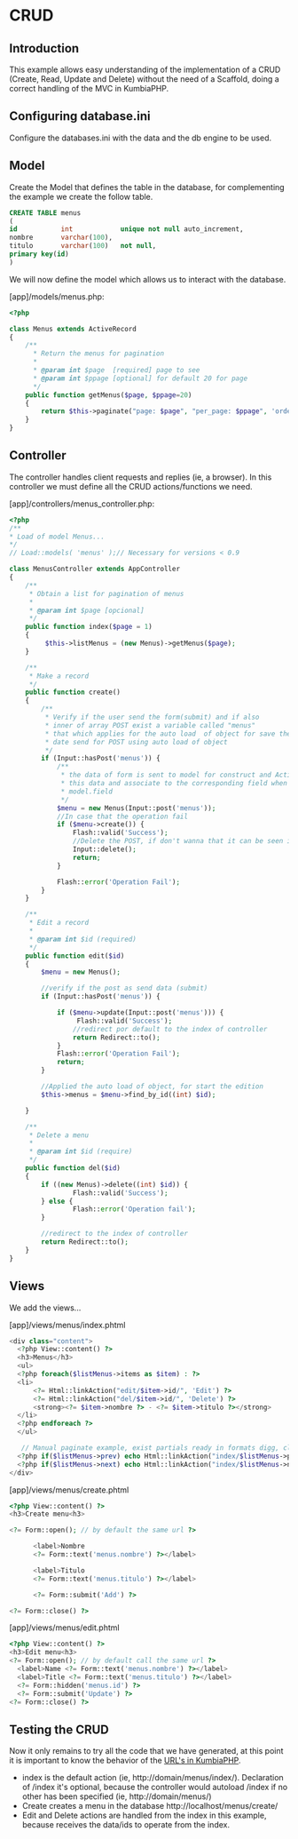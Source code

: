 # CRUD

## Introduction

This example allows easy understanding of the implementation of a CRUD (Create, Read, Update and Delete) without the need of a Scaffold, doing a correct handling of the MVC in KumbiaPHP.

## Configuring database.ini

Configure the databases.ini with the data and the db engine to be used.

## Model

Create the Model that defines the table in the database, for complementing the example we create the follow table.

```sql
CREATE TABLE menus
(
id           int            unique not null auto_increment,
nombre       varchar(100),
titulo       varchar(100)   not null,
primary key(id)
)  
```

We will now define the model which allows us to interact with the database.

[app]/models/menus.php:

```php
<?php

class Menus extends ActiveRecord
{
    /**
      * Return the menus for pagination
      *
      * @param int $page  [required] page to see
      * @param int $ppage [optional] for default 20 for page
      */
    public function getMenus($page, $ppage=20)
    {
        return $this->paginate("page: $page", "per_page: $ppage", 'order: id desc');
    }
}

```

## Controller

The controller handles client requests and replies (ie, a browser). In this controller we must define all the CRUD actions/functions we need.

[app]/controllers/menus_controller.php:

```php
<?php  
/**  
* Load of model Menus...   
*/   
// Load::models( 'menus' );// Necessary for versions < 0.9 

class MenusController extends AppController
{
    /**
     * Obtain a list for pagination of menus
     *
     * @param int $page [opcional]
     */
    public function index($page = 1)
    {
         $this->listMenus = (new Menus)->getMenus($page);
    }

    /**
     * Make a record
     */
    public function create()
    {
        /**
         * Verify if the user send the form(submit) and if also
         * inner of array POST exist a variable called "menus"
         * that which applies for the auto load  of object for save the
         * date send for POST using auto load of object
         */
        if (Input::hasPost('menus')) {
            /**
             * the data of form is sent to model for construct and ActiveRecord collect 
             * this data and associate to the corresponding field when it's use the convention
             * model.field
             */
            $menu = new Menus(Input::post('menus'));
            //In case that the operation fail
            if ($menu->create()) {
                Flash::valid('Success');
                //Delete the POST, if don't wanna that it can be seen in the form
                Input::delete();
                return;
            }

            Flash::error('Operation Fail');
        }
    }

    /**
     * Edit a record
     *
     * @param int $id (required)
     */
    public function edit($id)
    {
        $menu = new Menus();

        //verify if the post as send data (submit)
        if (Input::hasPost('menus')) {

            if ($menu->update(Input::post('menus'))) {
                 Flash::valid('Success');
                //redirect por default to the index of controller
                return Redirect::to();
            }
            Flash::error('Operation Fail');
            return;
        }

        //Applied the auto load of object, for start the edition
        $this->menus = $menu->find_by_id((int) $id);

    }

    /**
     * Delete a menu
     *
     * @param int $id (require)
     */
    public function del($id)
    {
        if ((new Menus)->delete((int) $id)) {
                Flash::valid('Success');
        } else {
                Flash::error('Operation fail');
        }

        //redirect to the index of controller
        return Redirect::to();
    }
}

```

## Views

We add the views...

[app]/views/menus/index.phtml

```php
<div class="content">
  <?php View::content() ?> 
  <h3>Menus</h3>
  <ul>
  <?php foreach($listMenus->items as $item) : ?> 
  <li>
      <?= Html::linkAction("edit/$item->id/", 'Edit') ?> 
      <?= Html::linkAction("del/$item->id/", 'Delete') ?> 
      <strong><?= $item->nombre ?> - <?= $item->titulo ?></strong>
  </li>
  <?php endforeach ?>
  </ul>

   // Manual paginate example, exist partials ready in formats digg, clasic,...
  <?php if($listMenus->prev) echo Html::linkAction("index/$listMenus->prev/", '<< Previous |') ?> 
  <?php if($listMenus->next) echo Html::linkAction("index/$listMenus->next/", 'Next >>') ?> 
</div>
```

[app]/views/menus/create.phtml

```php
<?php View::content() ?>
<h3>Create menu<h3>

<?= Form::open(); // by default the same url ?> 

      <label>Nombre
      <?= Form::text('menus.nombre') ?></label>

      <label>Titulo
      <?= Form::text('menus.titulo') ?></label>

      <?= Form::submit('Add') ?> 

<?= Form::close() ?> 
```

[app]/views/menus/edit.phtml

```php
<?php View::content() ?> 
<h3>Edit menu<h3>
<?= Form::open(); // by default call the same url ?>
  <label>Name <?= Form::text('menus.nombre') ?></label>
  <label>Title <?= Form::text('menus.titulo') ?></label>
  <?= Form::hidden('menus.id') ?> 
  <?= Form::submit('Update') ?> 
<?= Form::close() ?>
```

## Testing the CRUD

Now it only remains to try all the code that we have generated, at this point it is important to know the behavior of the [URL's in KumbiaPHP](http://wiki.kumbiaphp.com/Hola_Mundo_KumbiaPHP_Framework#KumbiaPHP_URLS).

- index is the default action (ie, http://domain/menus/index/). Declaration of /index it's optional, because the controller would autoload /index if no other has been specified (ie, http://domain/menus/)
- Create creates a menu in the database http://localhost/menus/create/
- Edit and Delete actions are handled from the index in this example, because receives the data/ids to operate from the index.
